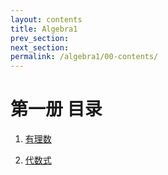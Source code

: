 ```yaml
---
layout: contents
title: Algebra1
prev_section: 
next_section: 
permalink: /algebra1/00-contents/
---
```


第一册 目录
====

1.  [有理数](/algebra/algebra1/ch01-00/)

2.  [代数式](/algebra/algebra1/ch02-00/)
